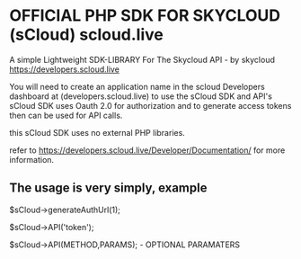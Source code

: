 <h1>OFFICIAL PHP SDK FOR SKYCLOUD (sCloud) scloud.live</h1>

A simple Lightweight SDK-LIBRARY For The Skycloud API -  by skycloud
https://developers.scloud.live


You will need to create an application name in the scloud Developers dashboard
at (developers.scloud.live) to use the sCloud SDK and API's
sCloud SDK uses Oauth 2.0 for authorization and to generate access tokens then can be used for API calls.

this sCloud SDK uses no external PHP libraries.

refer to https://developers.scloud.live/Developer/Documentation/ for more information.

<h2>The usage is very simply, example</h2>

$sCloud->generateAuthUrl(1);

$sCloud->API('token');

$sCloud->API(METHOD,PARAMS); - OPTIONAL PARAMATERS

